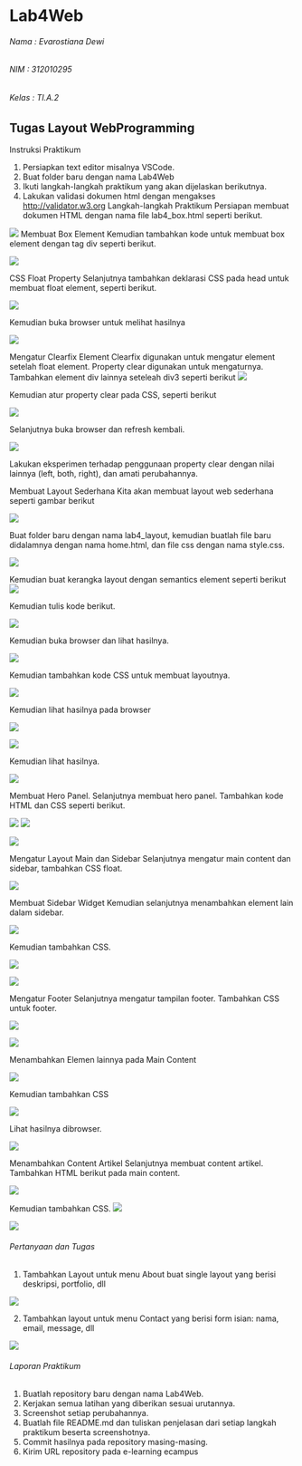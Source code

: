 # Lab4Web

###### Nama : Evarostiana Dewi
###### NIM : 312010295
###### Kelas : TI.A.2

## Tugas Layout WebProgramming

Instruksi Praktikum
1. Persiapkan text editor misalnya VSCode.
2. Buat folder baru dengan nama Lab4Web
3. Ikuti langkah-langkah praktikum yang akan dijelaskan berikutnya.
4. Lakukan validasi dokumen html dengan mengakses http://validator.w3.org
Langkah-langkah Praktikum
Persiapan membuat dokumen HTML dengan nama file lab4_box.html seperti berikut.

![](images/one%201.png)
Membuat Box Element
Kemudian tambahkan kode untuk membuat box element dengan tag div seperti berikut.

![](images/two%202.png)

CSS Float Property
Selanjutnya tambahkan deklarasi CSS pada head untuk membuat float element, seperti berikut.

![](images/three%203.png)

Kemudian buka browser untuk melihat hasilnya

![](images/1%20one.jpg)

Mengatur Clearfix Element
Clearfix digunakan untuk mengatur element setelah float element. Property clear digunakan untuk 
mengaturnya.
Tambahkan element div lainnya seteleah div3 seperti berikut
![](images/four%204.png)

Kemudian atur property clear pada CSS, seperti berikut

![](images/five%205.png)

Selanjutnya buka browser dan refresh kembali.

![](images/2%20second.jpg)

Lakukan eksperimen terhadap penggunaan property clear dengan nilai lainnya (left, both, right), 
dan amati perubahannya. 

Membuat Layout Sederhana
Kita akan membuat layout web sederhana seperti gambar berikut

![](images/layout%201.png)

Buat folder baru dengan nama lab4_layout, kemudian buatlah file baru didalamnya dengan nama 
home.html, dan file css dengan nama style.css.

![](images/six%206.png)

Kemudian buat kerangka layout dengan semantics element seperti berikut
![](images/layout%202.png)

Kemudian tulis kode berikut.

![](images/seven%207.png)

Kemudian buka browser dan lihat hasilnya.

![](images/3%20third.jpg)

Kemudian tambahkan kode CSS untuk membuat layoutnya.

![](images/eight%208.png)


Kemudian lihat hasilnya pada browser

![](images/4%20four.jpg)

![](images/nine%209.png)

Kemudian lihat hasilnya.

![](images/5%20five.jpg)

Membuat Hero Panel.
Selanjutnya membuat hero panel. Tambahkan kode HTML dan CSS seperti berikut.

![](images/ten%2010.png)
![](images/eleven%2011.png)

![](images/6%20six.jpg)

Mengatur Layout Main dan Sidebar
Selanjutnya mengatur main content dan sidebar, tambahkan CSS float.

![](images/twelve%2012.png)

Membuat Sidebar Widget
Kemudian selanjutnya menambahkan element lain dalam sidebar. 

![](images/thirteen%2013.png)

Kemudian tambahkan CSS.

![](images/fourteen%2014.png)

![](images/7%20seven.jpg)

Mengatur Footer
Selanjutnya mengatur tampilan footer. Tambahkan CSS untuk footer.

![](images/fifteen%2015.png)

![](images/8%20eight.jpg)

Menambahkan Elemen lainnya pada Main Content

![](images/sixteen%2016.png)

Kemudian tambahkan CSS

![](images/seventeen%2017.png)

Lihat hasilnya dibrowser.

![](images/9%20nine.jpg)

Menambahkan Content Artikel
Selanjutnya membuat content artikel. Tambahkan HTML berikut pada main content.

![](images/eighteen%2018.png)

Kemudian tambahkan CSS.
![](images/nineteen%2019.png)

![](images/10%20ten.jpg)

###### Pertanyaan dan Tugas
1. Tambahkan Layout untuk menu About
buat single layout yang berisi deskripsi, portfolio, dll

![](images/soal%201.jpg)

2. Tambahkan layout untuk menu Contact
yang berisi form isian: nama, email, message, dll

![](images/soal%2022.jpg)

###### Laporan Praktikum

1. Buatlah repository baru dengan nama Lab4Web.
2. Kerjakan semua latihan yang diberikan sesuai urutannya.
3. Screenshot setiap perubahannya.
4. Buatlah file README.md dan tuliskan penjelasan dari setiap langkah praktikum beserta 
screenshotnya.
5. Commit hasilnya pada repository masing-masing.
6. Kirim URL repository pada e-learning ecampus
